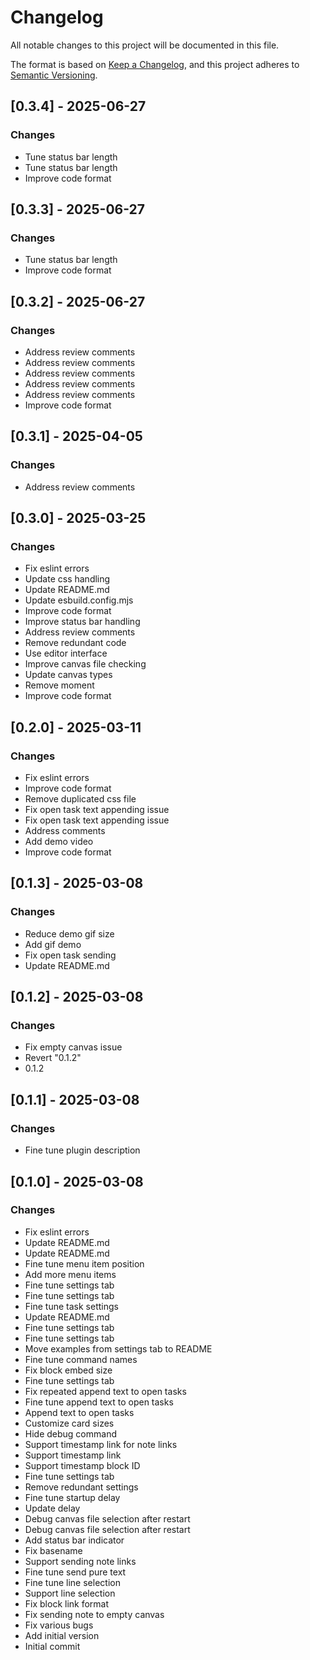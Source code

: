 # Changelog

All notable changes to this project will be documented in this file.

The format is based on [Keep a Changelog](https://keepachangelog.com/en/1.0.0/),
and this project adheres to [Semantic Versioning](https://semver.org/spec/v2.0.0.html).











## [0.3.4] - 2025-06-27

### Changes

- Tune status bar length
- Tune status bar length
- Improve code format

## [0.3.3] - 2025-06-27

### Changes

- Tune status bar length
- Improve code format

## [0.3.2] - 2025-06-27

### Changes

- Address review comments
- Address review comments
- Address review comments
- Address review comments
- Address review comments
- Improve code format

## [0.3.1] - 2025-04-05

### Changes

- Address review comments

## [0.3.0] - 2025-03-25

### Changes

- Fix eslint errors
- Update css handling
- Update README.md
- Update esbuild.config.mjs
- Improve code format
- Improve status bar handling
- Address review comments
- Remove redundant code
- Use editor interface
- Improve canvas file checking
- Update canvas types
- Remove moment
- Improve code format

## [0.2.0] - 2025-03-11

### Changes

- Fix eslint errors
- Improve code format
- Remove duplicated css file
- Fix open task text appending issue
- Fix open task text appending issue
- Address comments
- Add demo video
- Improve code format

## [0.1.3] - 2025-03-08

### Changes

- Reduce demo gif size
- Add gif demo
- Fix open task sending
- Update README.md

## [0.1.2] - 2025-03-08

### Changes

- Fix empty canvas issue
- Revert "0.1.2"
- 0.1.2

## [0.1.1] - 2025-03-08

### Changes

- Fine tune plugin description

## [0.1.0] - 2025-03-08

### Changes

- Fix eslint errors
- Update README.md
- Update README.md
- Fine tune menu item position
- Add more menu items
- Fine tune settings tab
- Fine tune settings tab
- Fine tune task settings
- Update README.md
- Fine tune settings tab
- Fine tune settings tab
- Move examples from settings tab to README
- Fine tune command names
- Fix block embed size
- Fine tune settings tab
- Fix repeated append text to open tasks
- Fine tune append text to open tasks
- Append text to open tasks
- Customize card sizes
- Hide debug command
- Support timestamp link for note links
- Support timestamp link
- Support timestamp block ID
- Fine tune settings tab
- Remove redundant settings
- Fine tune startup delay
- Update delay
- Debug canvas file selection after restart
- Debug canvas file selection after restart
- Add status bar indicator
- Fix basename
- Support sending note links
- Fine tune send pure text
- Fine tune line selection
- Support line selection
- Fix block link format
- Fix sending note to empty canvas
- Fix various bugs
- Add initial version
- Initial commit

